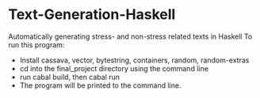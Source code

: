 # Text-Generation-Haskell
Automatically generating stress- and non-stress related texts in Haskell
To run this program:
- Install cassava, vector, bytestring, containers, random, random-extras
- cd into the final_project directory using the command line
- run cabal build, then cabal run
- The program will be printed to the command line.

